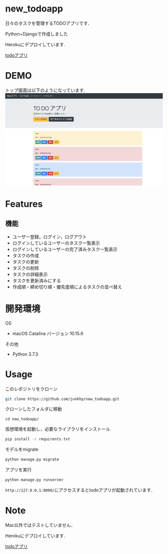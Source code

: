 # new_todoapp
日々のタスクを管理するTODOアプリです．

Python+Djangoで作成しました

Herokuにデプロイしています.

[todoアプリ](https://django-todoapp-new.herokuapp.com/list/)

# DEMO
トップ画面は以下のようになっています.
![](https://github.com/junkhp/new_todoapp/blob/master/images/demo.png)

# Features
## 機能
- ユーザー登録，ログイン，ログアウト
- ログインしているユーザーのタスク一覧表示
- ログインしているユーザーの完了済みタスク一覧表示
- タスクの作成
- タスクの更新
- タスクの削除
- タスクの詳細表示
- タスクを更新済みにする
- 作成順・締め切り順・優先度順によるタスクの並べ替え


# 開発環境
OS
* macOS Catalina バージョン 10.15.6

その他

* Python 3.7.3

# Usage
このレポジトリをクローン
```bash
git clone https://github.com/junkhp/new_todoapp.git
```
クローンしたフォルダに移動
```linux
cd new_todoapp/
```
仮想環境を起動し，必要なライブラリをインストール
```bash
pip install -r requirents.txt
```

モデルをmigrate
```python
python manage.py migrate
```

アプリを実行
```bash
python manage.py runserver
```

`http://127.0.0.1:8000/`にアクセスするとtodoアプリが起動されています．

# Note
Mac以外ではテストしていません．

Herokuにデプロイしています.

[todoアプリ](https://django-todoapp-new.herokuapp.com/list/)

